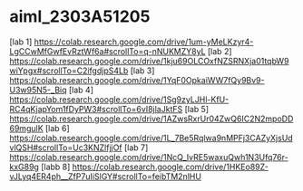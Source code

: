 # aiml_2303A51205
[lab 1] https://colab.research.google.com/drive/1um-yMeLKzyr4-LgCCwMfGwfEvRztWf6a#scrollTo=q-nNUKMZY8yL
[lab 2] https://colab.research.google.com/drive/1kju69OLCOxfNZSRNXja01tqbW9wiYpgx#scrollTo=C2ifgdjpS4Lb 
[lab 3] https://colab.research.google.com/drive/1YqF0OpkaiWW7fQy9Bv9-U3w95N5-_Biq
[lab 4] https://colab.research.google.com/drive/1Sg9zyLJHl-KfU-RC4qKjapYom1fDyPW3#scrollTo=6vI8jlaJktFS
[lab 5] https://colab.research.google.com/drive/1AZwsRxrUr04ZwQ6IC2N2mpoDD69mgulK
[lab 6] https://colab.research.google.com/drive/1L_7Be5Rqlwa9nMPFj3CAZyXjsUdvlQSH#scrollTo=Uc3KNZlfjjOf
[lab 7] https://colab.research.google.com/drive/1NcQ_IvRE5waxuQwh1N3Ufq76r-kxG89g
[labb 8] https://colab.research.google.com/drive/1HKEo89Z-vJLyq4ER4ph__ZfP7uIiSlGY#scrollTo=feibTM2nlHU
